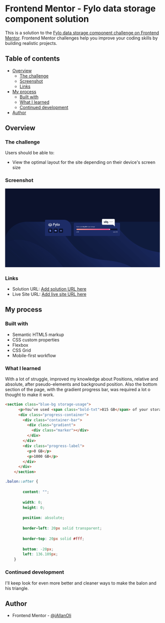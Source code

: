 # Frontend Mentor - Fylo data storage component solution

This is a solution to the [Fylo data storage component challenge on Frontend Mentor](https://www.frontendmentor.io/challenges/fylo-data-storage-component-1dZPRbV5n). Frontend Mentor challenges help you improve your coding skills by building realistic projects. 

## Table of contents

- [Overview](#overview)
  - [The challenge](#the-challenge)
  - [Screenshot](#screenshot)
  - [Links](#links)
- [My process](#my-process)
  - [Built with](#built-with)
  - [What I learned](#what-i-learned)
  - [Continued development](#continued-development)
- [Author](#author)

## Overview

### The challenge

Users should be able to:

- View the optimal layout for the site depending on their device's screen size

### Screenshot

![](./screenshot.png)

### Links

- Solution URL: [Add solution URL here](https://your-solution-url.com)
- Live Site URL: [Add live site URL here](https://your-live-site-url.com)

## My process

### Built with

- Semantic HTML5 markup
- CSS custom properties
- Flexbox
- CSS Grid
- Mobile-first workflow

### What I learned

With a lot of struggle, improved my knowledge about Positions, relative and absolute, after pseudo-elements and background position. Also the bottom section of the page, with the gradient progress bar, was required a lot o thought to make it work.

```html
<section class="blue-bg storage-usage">
      <p>You’ve used <span class="bold-txt">815 GB</span> of your storage</p>
      <div class="progress-container">
        <div class="container-bar">
          <div class="gradient">
            <div class="marker"></div>
          </div>
        </div>
        <div class="progress-label">
          <p>0 GB</p>
          <p>1000 GB</p>
        </div>
      </div>
    </section>
```
```css
.balon::after {

        content: "";
    
        width: 0;
        height: 0;
    
        position: absolute;
    
        border-left: 20px solid transparent;
    
        border-top: 20px solid #fff;
    
        bottom: -20px;
        left: 136.109px;
    }
```

### Continued development

I'll keep look for even more better and cleaner ways to make the balon and his triangle.

## Author

- Frontend Mentor - [@jAllanOli](https://www.frontendmentor.io/profile/jAllanOli)

